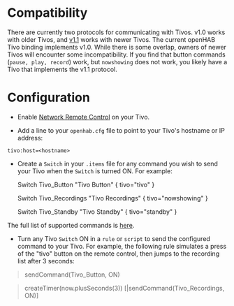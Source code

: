 # Compatibility

There are currently two protocols for communicating with Tivos. v1.0 works with older Tivos, and [v1.1](http://www.tivo.com/assets/images/abouttivo/resources/downloads/brochures/TiVo_TCP_Network_Remote_Control_Protocol.pdf) works with newer Tivos. The current openHAB Tivo binding implements v1.0. While there is some overlap, owners of newer Tivos will encounter some incompatibility. If you find that button commands (`pause, play, record`) work, but `nowshowing` does not work, you likely have a Tivo that implements the v1.1 protocol.

# Configuration

* Enable [Network Remote Control](http://support.tivo.com/app/answers/detail/a_id/391) on your Tivo.

* Add a line to your `openhab.cfg` file to point to your Tivo's hostname or IP address:

`tivo:host=<hostname>`

* Create a `Switch` in your `.items` file for any command you wish to send your Tivo when the `Switch` is turned ON. For example:


    Switch Tivo_Button "Tivo Button" { tivo="tivo" }

    Switch Tivo_Recordings "Tivo Recordings" { tivo="nowshowing" }

    Switch Tivo_Standby "Tivo Standby" { tivo="standby" }

The full list of supported commands is [here](https://bitbucket.org/JonathanGiles/jtivo/src/9bb8a78424a7c8a461b0082c3d2dd6db31bf2454/src/net/jonathangiles/tivo/TivoCommand.java?at=default).

* Turn any Tivo `Switch` ON in a `rule` or `script` to send the configured command to your Tivo. For example, the following rule simulates a press of the "tivo" button on the remote control, then jumps to the recording list after 3 seconds:

>sendCommand(Tivo_Button, ON)

>createTimer(now.plusSeconds(3)) [|sendCommand(Tivo_Recordings, ON)]

